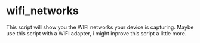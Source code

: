 # wifi_networks

This script will show you the WIFI networks your device is capturing. Maybe use this script with a WIFI adapter, i might inprove this script a little more.

